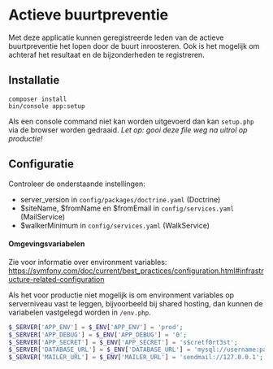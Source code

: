 # Actieve buurtpreventie
Met deze applicatie kunnen geregistreerde leden van de actieve buurtpreventie het lopen door de buurt inroosteren.
Ook is het mogelijk om achteraf het resultaat en de bijzonderheden te registreren.

## Installatie
```
composer install
bin/console app:setup
```

Als een console command niet kan worden uitgevoerd dan kan `setup.php` via de browser worden gedraaid. 
_Let op: gooi deze file weg na uitrol op productie!_

## Configuratie
Controleer de onderstaande instellingen:

- server_version in `config/packages/doctrine.yaml` (Doctrine)
- $siteName, $fromName en $fromEmail in `config/services.yaml` (MailService)
- $walkerMinimum in `config/services.yaml` (WalkService)

#### Omgevingsvariabelen
Zie voor informatie over environment variables: 
https://symfony.com/doc/current/best_practices/configuration.html#infrastructure-related-configuration

Als het voor productie niet mogelijk is om environment variables op serverniveau vast te leggen, bijvoorbeeld bij shared hosting, dan kunnen de variabelen vastgelegd worden in `/env.php`.

```php
$_SERVER['APP_ENV'] = $_ENV['APP_ENV'] = 'prod';
$_SERVER['APP_DEBUG'] = $_ENV['APP_DEBUG'] = '0';
$_SERVER['APP_SECRET'] = $_ENV['APP_SECRET'] = 's$cretf0rt3st';
$_SERVER['DATABASE_URL'] = $_ENV['DATABASE_URL'] = 'mysql://username:password@localhost:3306/dbname';
$_SERVER['MAILER_URL'] = $_ENV['MAILER_URL'] = 'sendmail://127.0.0.1';
```
